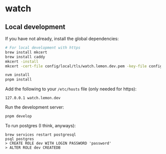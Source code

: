 # watch

## Local development

If you have not already, install the global dependencies:

```sh
# For local development with https
brew install mkcert
brew install caddy
mkcert -install
mkcert -cert-file config/local/tls/watch.lemon.dev.pem -key-file config/local/tls/watch.lemon.dev-key.pem "watch.lemon.dev"

nvm install
pnpm install
```

Add the following to your `/etc/hosts` file (only needed for https):

```
127.0.0.1 watch.lemon.dev
```

Run the development server:

```sh
pnpm develop
```

To run postgres (I think, anyways):

```
brew services restart postgresql
psql postgres
> CREATE ROLE dev WITH LOGIN PASSWORD 'password'
> ALTER ROLE dev CREATEDB
```

